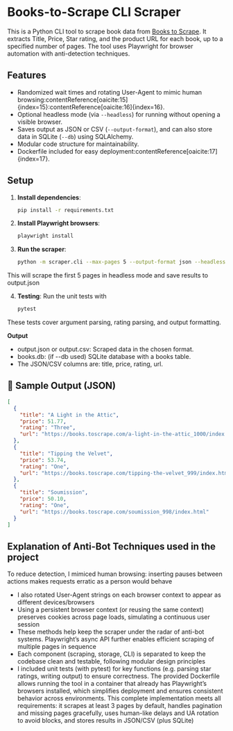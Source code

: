 # Books-to-Scrape CLI Scraper

This is a Python CLI tool to scrape book data from [Books to Scrape](https://books.toscrape.com). It extracts Title, Price, Star rating, and the product URL for each book, up to a specified number of pages. The tool uses Playwright for browser automation with anti-detection techniques.

## Features
- Randomized wait times and rotating User-Agent to mimic human browsing:contentReference[oaicite:15]{index=15}:contentReference[oaicite:16]{index=16}.
- Optional headless mode (via `--headless`) for running without opening a visible browser.
- Saves output as JSON or CSV (`--output-format`), and can also store data in SQLite (`--db`) using SQLAlchemy.
- Modular code structure for maintainability.
- Dockerfile included for easy deployment:contentReference[oaicite:17]{index=17}.

## Setup

1. **Install dependencies**:
   ```bash
   pip install -r requirements.txt

2. **Install Playwright browsers**:
    ```bash
    playwright install

3. **Run the scraper**:
    ```bash
    python -m scraper.cli --max-pages 5 --output-format json --headless

This will scrape the first 5 pages in headless mode and save results to output.json

4. **Testing**:
Run the unit tests with
    ```bash
    pytest
These tests cover argument parsing, rating parsing, and output formatting.

**Output**
 - output.json or output.csv: Scraped data in the chosen format.
 - books.db: (if --db used) SQLite database with a books table.
 - The JSON/CSV columns are: title, price, rating, url.


## 📄 Sample Output (JSON)

```json
[
  {
    "title": "A Light in the Attic",
    "price": 51.77,
    "rating": "Three",
    "url": "https://books.toscrape.com/a-light-in-the-attic_1000/index.html"
  },
  {
    "title": "Tipping the Velvet",
    "price": 53.74,
    "rating": "One",
    "url": "https://books.toscrape.com/tipping-the-velvet_999/index.html"
  },
  {
    "title": "Soumission",
    "price": 50.10,
    "rating": "One",
    "url": "https://books.toscrape.com/soumission_998/index.html"
  }
]
```



## Explanation of Anti-Bot Techniques used in the project

To reduce detection, I mimiced human browsing: inserting pauses between actions makes requests erratic as a person would behave
 - I also rotated User-Agent strings on each browser context to appear as different devices/browsers
 - Using a persistent browser context (or reusing the same context) preserves cookies across page loads, simulating a continuous user session
 - These methods help keep the scraper under the radar of anti-bot systems. Playwright’s async API further enables efficient scraping of multiple pages in sequence
 - Each component (scraping, storage, CLI) is separated to keep the codebase clean and testable, following modular design principles
 - I included unit tests (with pytest) for key functions (e.g. parsing star ratings, writing output) to ensure correctness. The provided Dockerfile allows running the tool in a container that already has Playwright’s browsers installed, which simplifies deployment and ensures consistent behavior across environments. This complete implementation meets all requirements: it scrapes at least 3 pages by default, handles pagination and missing pages gracefully, uses human-like delays and UA rotation to avoid blocks, and stores results in JSON/CSV (plus SQLite)